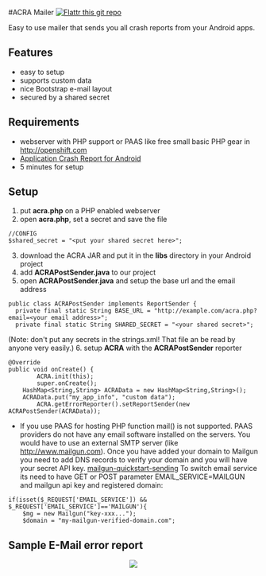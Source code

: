 #ACRA Mailer [![Flattr this git repo](http://api.flattr.com/button/flattr-badge-large.png)](https://flattr.com/submit/auto?user_id=dans&url=https://github.com/d-a-n/acra-mailer&title=acra-mailer&language=&tags=github&category=software) 

Easy to use mailer that sends you all crash reports from your Android apps.

## Features
- easy to setup
- supports custom data
- nice Bootstrap e-mail layout
- secured by a shared secret

## Requirements
- webserver with PHP support or PAAS like free small basic PHP gear in http://openshift.com
- [Application Crash Report for Android](https://github.com/ACRA/acra)
- 5 minutes for setup

## Setup
1. put **acra.php** on a PHP enabled webserver
2. open **acra.php**, set a secret and save the file
```
//CONFIG
$shared_secret = "<put your shared secret here>";
```

3. download the ACRA JAR and put it in the __libs__ directory in your Android project
4. add **ACRAPostSender.java** to our project
5. open **ACRAPostSender.java** and setup the base url and the email address
```
public class ACRAPostSender implements ReportSender {
  private final static String BASE_URL = "http://example.com/acra.php?email=<your email address>";
  private final static String SHARED_SECRET = "<your shared secret>";
```
(Note: don't put any secrets in the strings.xml! That file an be read by anyone very easily.)
6. setup **ACRA** with the **ACRAPostSender** reporter
```
@Override
public void onCreate() {
		ACRA.init(this);
		super.onCreate();
    HashMap<String,String> ACRAData = new HashMap<String,String>();
    ACRAData.put("my_app_info", "custom data");
		ACRA.getErrorReporter().setReportSender(new ACRAPostSender(ACRAData));
```

* If you use PAAS for hosting PHP function mail() is not supported. PAAS providers do not have any email software installed on the servers. 
You would have to use an external SMTP server (like http://www.mailgun.com). Once you have added your domain to Mailgun you need to add DNS records to verify your domain and you will have your secret API key. [mailgun-quickstart-sending](https://documentation.mailgun.com/quickstart-sending.html#how-to-start-sending-email)
To switch email service its need to have GET or POST parameter EMAIL_SERVICE=MAILGUN and mailgun api key and registered domain:
```
if(isset($_REQUEST['EMAIL_SERVICE']) && $_REQUEST['EMAIL_SERVICE']=='MAILGUN'){
    $mg = new Mailgun("key-xxx...");
    $domain = "my-mailgun-verified-domain.com";
```
## Sample E-Mail error report

<center>
<img src="https://raw.github.com/d-a-n/acra-mailer/assets/screen.png">
</center>



